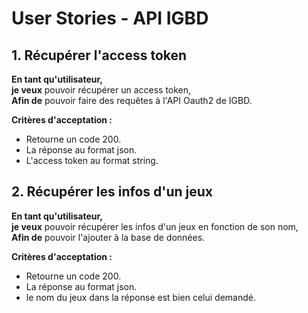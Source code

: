 # User Stories - API IGBD

## 1. Récupérer l'access token
**En tant qu'utilisateur,**  
**je veux** pouvoir récupérer un access token,  
**Afin de** pouvoir faire des requêtes à l'API Oauth2 de IGBD.

**Critères d'acceptation :**  
- Retourne un code 200.
- La réponse au format json.
- L'access token au format string.

## 2. Récupérer les infos d'un jeux
**En tant qu'utilisateur,**  
**je veux** pouvoir récupérer les infos d'un jeux en fonction de son nom,  
**Afin de** pouvoir l'ajouter à la base de données.

**Critères d'acceptation :**
- Retourne un code 200.
- La réponse au format json.
- le nom du jeux dans la réponse est bien celui demandé.
